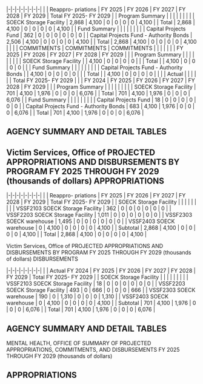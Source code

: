|-|-|-|-|-|-|-|-|
| | Reappro-  priations | FY 2025 | FY 2026 | FY 2027 | FY 2028 | FY 2029 | Total FY 2025- FY 2029 |
| Program Summary | | | | | | | |
| SOECK Storage Facility | 2,868 | 4,100 | 0 | 0 | 0 | 0 | 4,100 |
| Total | 2,868 | 4,100 | 0 | 0 | 0 | 0 | 4,100 |
| Fund Summary | | | | | | | |
| Capital Projects Fund | 362 | 0 | 0 | 0 | 0 | 0 | 0 |
| Capital Projects Fund - Authority Bonds | 2,506 | 4,100 | 0 | 0 | 0 | 0 | 4,100 |
| Total | 2,868 | 4,100 | 0 | 0 | 0 | 0 | 4,100 |
| | | COMMITMENTS | COMMITMENTS | COMMITMENTS | | | |
| | | FY 2025 | FY 2026 | FY 2027 | FY 2028 | FY 2029 | |
| Program Summary | | | | | | | |
| SOECK Storage Facility | | 4,100 | 0 | 0 | 0 | 0 | |
| Total | | 4,100 | 0 | 0 | 0 | 0 | |
| Fund Summary | | | | | | | |
| Capital Projects Fund - Authority Bonds | | 4,100 | 0 | 0 | 0 | 0 | |
| Total | | 4,100 | 0 | 0 | 0 | 0 | |
| | Actual | | | | | | Total FY 2025- FY 2029 |
| | FY 2024 | FY 2025 | FY 2026 | FY 2027 | FY 2028 | FY 2029 | |
| Program Summary | | | | | | | |
| SOECK Storage Facility | 701 | 4,100 | 1,976 | 0 | 0 | 0 | 6,076 |
| Total | 701 | 4,100 | 1,976 | 0 | 0 | 0 | 6,076 |
| Fund Summary | | | | | | | |
| Capital Projects Fund | 18 | 0 | 0 | 0 | 0 | 0 | 0 |
| Capital Projects Fund - Authority Bonds | 683 | 4,100 | 1,976 | 0 | 0 | 0 | 6,076 |
| Total | 701 | 4,100 | 1,976 | 0 | 0 | 0 | 6,076 |

## **AGENCY SUMMARY AND DETAIL TABLES**

## **Victim Services, Office of PROJECTED APPROPRIATIONS AND DISBURSEMENTS BY PROGRAM FY 2025 THROUGH FY 2029 (thousands of dollars) APPROPRIATIONS**

|-|-|-|-|-|-|-|-|
| | Reappro-  priations | FY 2025 | FY 2026 | FY 2027 | FY 2028 | FY 2029 | Total FY 2025- FY 2029 |
| SOECK Storage Facility | | | | | | | |
| VSSF2103 SOECK Storage Facility | 362 | 0 | 0 | 0 | 0 | 0 | 0 |
| VSSF2203 SOECK Storage Facility | 1,011 | 0 | 0 | 0 | 0 | 0 | 0 |
| VSSF2303 SOECK warehouse | 1,495 | 0 | 0 | 0 | 0 | 0 | 0 |
| VSSF2403 SOECK warehouse | 0 | 4,100 | 0 | 0 | 0 | 0 | 4,100 |
| Subtotal | 2,868 | 4,100 | 0 | 0 | 0 | 0 | 4,100 |
| Total | 2,868 | 4,100 | 0 | 0 | 0 | 0 | 4,100 |

Victim Services, Office of PROJECTED APPROPRIATIONS AND DISBURSEMENTS BY PROGRAM FY 2025 THROUGH FY 2029 (thousands of dollars) DISBURSEMENTS

|-|-|-|-|-|-|-|-|
| | Actual FY 2024 | FY 2025 | FY 2026 | FY 2027 | FY 2028 | FY 2029 | Total FY 2025- FY 2029 |
| SOECK Storage Facility | | | | | | | |
| VSSF2103 SOECK Storage Facility | 18 | 0 | 0 | 0 | 0 | 0 | 0 |
| VSSF2203 SOECK Storage Facility | 493 | 0 | 666 | 0 | 0 | 0 | 666 |
| VSSF2303 SOECK warehouse | 190 | 0 | 1,310 | 0 | 0 | 0 | 1,310 |
| VSSF2403 SOECK warehouse | 0 | 4,100 | 0 | 0 | 0 | 0 | 4,100 |
| Subtotal | 701 | 4,100 | 1,976 | 0 | 0 | 0 | 6,076 |
| Total | 701 | 4,100 | 1,976 | 0 | 0 | 0 | 6,076 |

## **AGENCY SUMMARY AND DETAIL TABLES**

MENTAL HEALTH, OFFICE OF SUMMARY OF PROJECTED APPROPRIATIONS, COMMITMENTS, AND DISBURSEMENTS FY 2025 THROUGH FY 2029 (thousands of dollars)

## **APPROPRIATIONS**